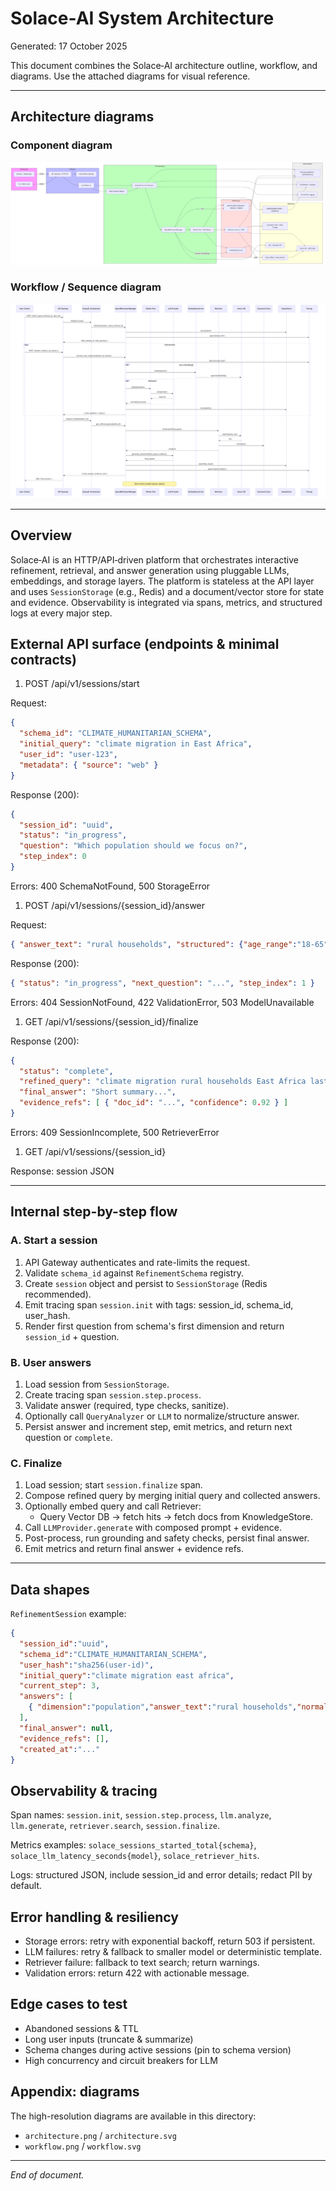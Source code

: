 # Solace-AI System Architecture

Generated: 17 October 2025

This document combines the Solace‑AI architecture outline, workflow, and diagrams. Use the attached diagrams for visual reference.

---

## Architecture diagrams

### Component diagram

![Solace-AI Architecture](./architecture.png)

### Workflow / Sequence diagram

![Solace-AI Workflow](./workflow.png)

---

## Overview

Solace‑AI is an HTTP/API‑driven platform that orchestrates interactive refinement, retrieval, and answer generation using pluggable LLMs, embeddings, and storage layers. The platform is stateless at the API layer and uses `SessionStorage` (e.g., Redis) and a document/vector store for state and evidence. Observability is integrated via spans, metrics, and structured logs at every major step.


## External API surface (endpoints & minimal contracts)

1. POST /api/v1/sessions/start

Request:

```json
{
  "schema_id": "CLIMATE_HUMANITARIAN_SCHEMA",
  "initial_query": "climate migration in East Africa",
  "user_id": "user-123",
  "metadata": { "source": "web" }
}
```

Response (200):

```json
{
  "session_id": "uuid",
  "status": "in_progress",
  "question": "Which population should we focus on?",
  "step_index": 0
}
```

Errors: 400 SchemaNotFound, 500 StorageError


1. POST /api/v1/sessions/{session_id}/answer

Request:

```json
{ "answer_text": "rural households", "structured": {"age_range":"18-65"} }
```

Response (200):

```json
{ "status": "in_progress", "next_question": "...", "step_index": 1 }
```

Errors: 404 SessionNotFound, 422 ValidationError, 503 ModelUnavailable


1. GET /api/v1/sessions/{session_id}/finalize

Response (200):

```json
{
  "status": "complete",
  "refined_query": "climate migration rural households East Africa last 10 years",
  "final_answer": "Short summary...",
  "evidence_refs": [ { "doc_id": "...", "confidence": 0.92 } ]
}
```

Errors: 409 SessionIncomplete, 500 RetrieverError


1. GET /api/v1/sessions/{session_id}

Response: session JSON


---

## Internal step-by-step flow

### A. Start a session

1. API Gateway authenticates and rate-limits the request.
2. Validate `schema_id` against `RefinementSchema` registry.
3. Create `session` object and persist to `SessionStorage` (Redis recommended).
4. Emit tracing span `session.init` with tags: session_id, schema_id, user_hash.
5. Render first question from schema's first dimension and return `session_id` + question.


### B. User answers

1. Load session from `SessionStorage`.
2. Create tracing span `session.step.process`.
3. Validate answer (required, type checks, sanitize).
4. Optionally call `QueryAnalyzer` or `LLM` to normalize/structure answer.
5. Persist answer and increment step, emit metrics, and return next question or `complete`.


### C. Finalize

1. Load session; start `session.finalize` span.
2. Compose refined query by merging initial query and collected answers.
3. Optionally embed query and call Retriever:
   - Query Vector DB → fetch hits → fetch docs from KnowledgeStore.
4. Call `LLMProvider.generate` with composed prompt + evidence.
5. Post-process, run grounding and safety checks, persist final answer.
6. Emit metrics and return final answer + evidence refs.


---

## Data shapes

`RefinementSession` example:

```json
{
  "session_id":"uuid",
  "schema_id":"CLIMATE_HUMANITARIAN_SCHEMA",
  "user_hash":"sha256(user-id)",
  "initial_query":"climate migration east africa",
  "current_step": 3,
  "answers": [
    { "dimension":"population","answer_text":"rural households","normalized":null,"timestamp":"..." }
  ],
  "final_answer": null,
  "evidence_refs": [],
  "created_at":"..."
}
```


## Observability & tracing

Span names: `session.init`, `session.step.process`, `llm.analyze`, `llm.generate`, `retriever.search`, `session.finalize`.

Metrics examples: `solace_sessions_started_total{schema}`, `solace_llm_latency_seconds{model}`, `solace_retriever_hits`.

Logs: structured JSON, include session_id and error details; redact PII by default.


## Error handling & resiliency

- Storage errors: retry with exponential backoff, return 503 if persistent.
- LLM failures: retry & fallback to smaller model or deterministic template.
- Retriever failure: fallback to text search; return warnings.
- Validation errors: return 422 with actionable message.


## Edge cases to test

- Abandoned sessions & TTL
- Long user inputs (truncate & summarize)
- Schema changes during active sessions (pin to schema version)
- High concurrency and circuit breakers for LLM


## Appendix: diagrams

The high-resolution diagrams are available in this directory:

- `architecture.png` / `architecture.svg`
- `workflow.png` / `workflow.svg`


---

*End of document.*
